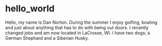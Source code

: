 # hello_world

Hello, my name is Dan Norton.
During the summer I enjoy golfing, boating and just about anything that has to do with being out doors.
I recently changed jobs and am now located in LaCrosse, WI.
I have two dogs; a German Shephard and a Siberian Husky.
